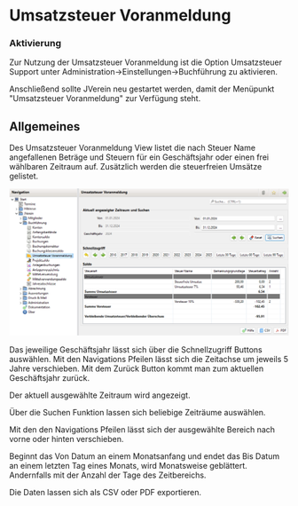# Umsatzsteuer Voranmeldung

### Aktivierung

Zur Nutzung der Umsatzsteuer Voranmeldung ist die Option Umsatzsteuer Support unter Administration->Einstellungen->Buchführung zu aktivieren.

Anschließend sollte JVerein neu gestartet werden, damit der Menüpunkt "Umsatzsteuer Voranmeldung" zur Verfügung steht.

## Allgemeines

Des Umsatzsteuer Voranmeldung View listet die nach Steuer Name angefallenen Beträge und Steuern für ein Geschäftsjahr oder einen frei wählbaren Zeitraum auf. Zusätzlich werden die steuerfreien Umsätze gelistet.

![](img/UmsatzsteuerVoranmeldungView.png)

Das jeweilige Geschäftsjahr lässt sich über die Schnellzugriff Buttons auswählen. Mit den Navigations Pfeilen lässt sich die Zeitachse um jeweils 5 Jahre verschieben. Mit dem Zurück Button kommt man zum aktuellen Geschäftsjahr zurück.

Der aktuell ausgewählte Zeitraum wird angezeigt.

Über die Suchen Funktion lassen sich beliebige Zeiträume auswählen.

Mit den den Navigations Pfeilen lässt sich der ausgewählte Bereich nach vorne oder hinten verschieben.

Beginnt das Von Datum an einem Monatsanfang und endet das Bis Datum an einem letzten Tag eines Monats, wird Monatsweise geblättert. Andernfalls mit der Anzahl der Tage des Zeitbereichs.

Die Daten lassen sich als CSV oder PDF exportieren.
